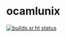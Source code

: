 # ocamlunix

[![builds.sr.ht status](https://builds.sr.ht/~henrytill/ocamlunix/commits/master.svg)](https://builds.sr.ht/~henrytill/ocamlunix/commits/master?)
